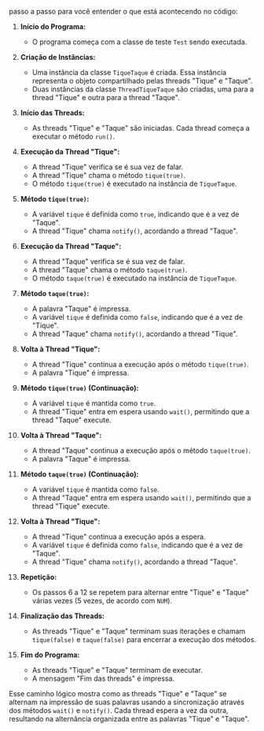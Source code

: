 passo a passo para você entender o que está acontecendo no código:

1. **Início do Programa:**

   - O programa começa com a classe de teste `Test` sendo executada.

2. **Criação de Instâncias:**
   - Uma instância da classe `TiqueTaque` é criada. Essa instância representa o objeto compartilhado pelas threads "Tique" e "Taque".
   - Duas instâncias da classe `ThreadTiqueTaque` são criadas, uma para a thread "Tique" e outra para a thread "Taque".
3. **Início das Threads:**

   - As threads "Tique" e "Taque" são iniciadas. Cada thread começa a executar o método `run()`.

4. **Execução da Thread "Tique":**

   - A thread "Tique" verifica se é sua vez de falar.
   - A thread "Tique" chama o método `tique(true)`.
   - O método `tique(true)` é executado na instância de `TiqueTaque`.

5. **Método `tique(true)`:**

   - A variável `tique` é definida como `true`, indicando que é a vez de "Taque".
   - A thread "Tique" chama `notify()`, acordando a thread "Taque".

6. **Execução da Thread "Taque":**

   - A thread "Taque" verifica se é sua vez de falar.
   - A thread "Taque" chama o método `taque(true)`.
   - O método `taque(true)` é executado na instância de `TiqueTaque`.

7. **Método `taque(true)`:**

   - A palavra "Taque" é impressa.
   - A variável `tique` é definida como `false`, indicando que é a vez de "Tique".
   - A thread "Taque" chama `notify()`, acordando a thread "Tique".

8. **Volta à Thread "Tique":**

   - A thread "Tique" continua a execução após o método `tique(true)`.
   - A palavra "Tique" é impressa.

9. **Método `tique(true)` (Continuação):**

   - A variável `tique` é mantida como `true`.
   - A thread "Tique" entra em espera usando `wait()`, permitindo que a thread "Taque" execute.

10. **Volta à Thread "Taque":**

    - A thread "Taque" continua a execução após o método `taque(true)`.
    - A palavra "Taque" é impressa.

11. **Método `taque(true)` (Continuação):**

    - A variável `tique` é mantida como `false`.
    - A thread "Taque" entra em espera usando `wait()`, permitindo que a thread "Tique" execute.

12. **Volta à Thread "Tique":**

    - A thread "Tique" continua a execução após a espera.
    - A variável `tique` é definida como `false`, indicando que é a vez de "Taque".
    - A thread "Tique" chama `notify()`, acordando a thread "Taque".

13. **Repetição:**

    - Os passos 6 a 12 se repetem para alternar entre "Tique" e "Taque" várias vezes (5 vezes, de acordo com `NUM`).

14. **Finalização das Threads:**

    - As threads "Tique" e "Taque" terminam suas iterações e chamam `tique(false)` e `taque(false)` para encerrar a execução dos métodos.

15. **Fim do Programa:**
    - As threads "Tique" e "Taque" terminam de executar.
    - A mensagem "Fim das threads" é impressa.

Esse caminho lógico mostra como as threads "Tique" e "Taque" se alternam na impressão de suas palavras usando a sincronização através dos métodos `wait()` e `notify()`. Cada thread espera a vez da outra, resultando na alternância organizada entre as palavras "Tique" e "Taque".
